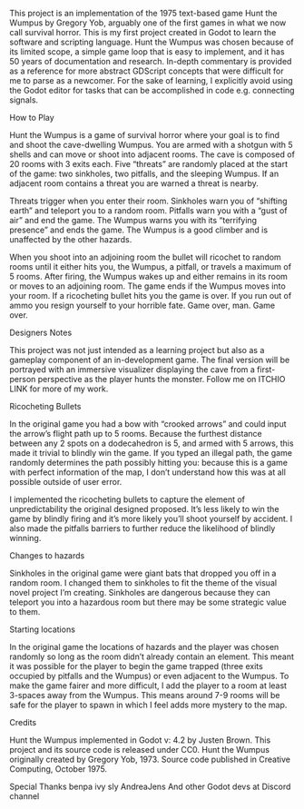 This project is an implementation of the 1975 text-based game Hunt the Wumpus by Gregory Yob, arguably one of the first games in what we now call survival horror. This is my first project created in Godot to learn the software and scripting language. Hunt the Wumpus was chosen because of its limited scope, a simple game loop that is easy to implement, and it has 50 years of documentation and research. In-depth commentary is provided as a reference for more abstract GDScript concepts that were difficult for me to parse as a newcomer. For the sake of learning, I explicitly avoid using the Godot editor for tasks that can be accomplished in code e.g. connecting signals.

How to Play

Hunt the Wumpus is a game of survival horror where your goal is to find and shoot the cave-dwelling Wumpus. You are armed with a shotgun with 5 shells and can move or shoot into adjacent rooms. The cave is composed of 20 rooms with 3 exits each. Five “threats” are randomly placed at the start of the game: two sinkholes, two pitfalls, and the sleeping Wumpus. If an adjacent room contains a threat you are warned a threat is nearby.

Threats trigger when you enter their room. Sinkholes warn you of “shifting earth” and teleport you to a random room. Pitfalls warn you with a “gust of air” and end the game. The Wumpus warns you with its “terrifying presence” and ends the game. The Wumpus is a good climber and is unaffected by the other hazards.

When you shoot into an adjoining room the bullet will ricochet to random rooms until it either hits you, the Wumpus, a pitfall, or travels a maximum of 5 rooms. After firing, the Wumpus wakes up and either remains in its room or moves to an adjoining room. The game ends if the Wumpus moves into your room. If a ricocheting bullet hits you the game is over. If you run out of ammo you resign yourself to your horrible fate. Game over, man. Game over.

Designers Notes

This project was not just intended as a learning project but also as a gameplay component of an in-development game. The final version will be portrayed with an immersive visualizer displaying the cave from a first-person perspective as the player hunts the monster. Follow me on ITCHIO LINK for more of my work.

Ricocheting Bullets

In the original game you had a bow with “crooked arrows” and could input the arrow’s flight path up to 5 rooms. Because the furthest distance between any 2 spots on a dodecahedron is 5, and armed with 5 arrows, this made it trivial to blindly win the game. If you typed an illegal path, the game randomly determines the path possibly hitting you: because this is a game with perfect information of the map, I don’t understand how this was at all possible outside of user error.

I implemented the ricocheting bullets to capture the element of unpredictability the original designed proposed. It’s less likely to win the game by blindly firing and it’s more likely you’ll shoot yourself by accident. I also made the pitfalls barriers to further reduce the likelihood of blindly winning.

Changes to hazards

Sinkholes in the original game were giant bats that dropped you off in a random room. I changed them to sinkholes to fit the theme of the visual novel project I’m creating. Sinkholes are dangerous because they can teleport you into a hazardous room but there may be some strategic value to them.

Starting locations

In the original game the locations of hazards and the player was chosen randomly so long as the room didn’t already contain an element. This meant it was possible for the player to begin the game trapped (three exits occupied by pitfalls and the Wumpus) or even adjacent to the Wumpus. To make the game fairer and more difficult, I add the player to a room at least 3-spaces away from the Wumpus. This means around 7-9 rooms will be safe for the player to spawn in which I feel adds more mystery to the map.  

Credits

Hunt the Wumpus implemented in Godot v: 4.2 by Justen Brown. This project and its source code is released under CC0.
Hunt the Wumpus originally created by Gregory Yob, 1973. Source code published in Creative Computing, October 1975.

Special Thanks
benpa
ivy sly
AndreaJens
And other Godot devs at <dev zone> Discord channel

